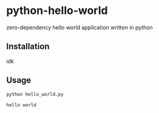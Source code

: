 # python-hello-world
zero-dependency hello world application written in python

## Installation
idk

## Usage
`python hello_world.py`

```comamandline
hello world
```
